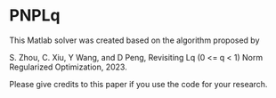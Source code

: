 # PNPLq

This Matlab solver was created based on the algorithm proposed by

S. Zhou, C. Xiu, Y Wang, and D Peng, Revisiting Lq (0 <= q < 1) Norm Regularized Optimization, 2023.

Please give credits to this paper if you use the code for your research.
